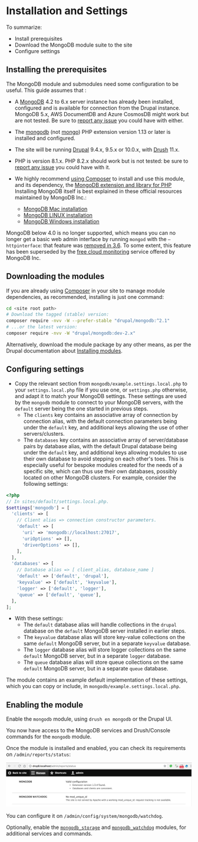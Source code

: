 # Installation and Settings

To summarize:

- Install prerequisites
- Download the MongoDB module suite to the site
- Configure settings


## Installing the prerequisites

The MongoDB module and submodules need some configuration to be useful.
This guide assumes that :

* A [MongoDB][download] 4.2 to 6.x server instance has already been installed,
  configured and is available for connection from the Drupal instance.
  MongoDB 5.x, AWS DocumentDB and Azure CosmosDB might work but are not tested.
  Be sure to [report any issue][report] you could have with either.
* The [mongodb][mongodb] (not [mongo][mongo]) PHP extension version 1.13 or
  later is installed and configured.
* The site will be running [Drupal][drupal] 9.4.x, 9.5.x or 10.0.x,
  with [Drush][drush] 11.x.
* PHP is version 8.1.x. PHP 8.2.x should work but is not tested:
  be sure to [report any issue][report] you could have with it.
* We highly recommend [using Composer](#installing-using-composer)
  to install and use this module, and its dependency,
  the [MongoDB extension and library for PHP][PHPMongoDBlib]
Installing MongoDB itself is best explained in these official resources
maintained by MongoDB Inc.:

   * [MongoDB Mac installation][MongoDBMac]
   * [MongoDB LINUX installation][MongoDBLinux]
   * [MongoDB Windows installation][MongoDBWindows]

MongoDB below 4.0 is no longer supported, which means you can no longer get
a basic web admin interface by running `mongod` with the `–httpinterface`:
that feature was [removed in 3.6][removedhttp].
To some extent, this feature has been superseded by the
[free cloud monitoring][freemonitoring] service offered by MongoDB Inc.

[download]: https://www.mongodb.org/downloads
[drupal]: https://www.drupal.org/download
[drush]: https://www.drush.org/
[php]: http://php.net/downloads.php
[mongo]: https://pecl.php.net/package/mongo
[mongodb]: http://php.net/mongodb
[report]: https://www.drupal.org/node/add/project-issue/mongodb
[PHPMongoDBlib]: https://www.mongodb.com/docs/php-library/current/
[MongoDBMac]: https://docs.mongodb.com/manual/tutorial/install-mongodb-on-os-x/
[MongoDBLinux]: https://docs.mongodb.com/manual/administration/install-on-linux/
[MongoDBWindows]: https://docs.mongodb.com/manual/tutorial/install-mongodb-on-windows/
[removedhttp]: https://docs.mongodb.com/manual/release-notes/3.6-compatibility/#http-interface-and-rest-api
[freemonitoring]: https://docs.mongodb.com/manual/administration/free-monitoring/


## Downloading the modules

If you are already using [Composer][composer] in your site to manage module
dependencies, as recommended, installing is just one command:

```bash
cd <site root path>
# Download the tagged (stable) version:
composer require -nvv -W --prefer-stable "drupal/mongodb:^2.1"
# ...or the latest version:
composer require -nvv -W "drupal/mongodb:dev-2.x"
```

Alternatively, download the module package by any other means,
as per the Drupal documentation about [Installing modules][install].


## Configuring settings

* Copy the relevant section from `mongodb/example.settings.local.php` to your
  `settings.local.php` file if you use one, or `settings.php` otherwise,
  and adapt it to match your MongoDB settings.
  These settings are used by the `mongodb` module to connect to your MongoDB servers,
  with the `default` server being the one started in previous steps.
  * The `clients` key contains an associative array of connection by
    connection alias, with the default connection parameters being under the
    `default` key, and additional keys allowing the use of other
    servers/clusters.
  * The `databases` key contains an associative array of server/database pairs
    by database alias, with the default Drupal database being under the
    `default` key, and additional keys allowing modules to use their own
    database to avoid stepping on each other's toes. This is especially useful
    for bespoke modules created for the needs of a specific site, which can thus
    use their own databases, possibly located on other MongoDB clusters.
    For example, consider the following settings:

```php
<?php
// In sites/default/settings.local.php.
$settings['mongodb'] = [
  'clients' => [
    // Client alias => connection constructor parameters.
    'default' => [
      'uri' => 'mongodb://localhost:27017',
      'uriOptions' => [],
      'driverOptions' => [],
    ],
  ],
  'databases' => [
    // Database alias => [ client_alias, database_name ]
    'default' => ['default', 'drupal'],
    'keyvalue' => ['default', 'keyvalue'],
    'logger' => ['default', 'logger'],
    'queue' => ['default', 'queue'],
  ],
];
```

  * With these settings:
    * The `default` database alias will handle collections in the `drupal`
      database on the `default` MongoDB server installed in earlier steps.
    * The `keyvalue` database alias will store key-value collections on the
      same `default` MongoDB server, but in a separate `keyvalue` database.
    * The `logger` database alias will store logger collections on the same
      `default` MongoDB server, but in a separate `logger` database.
    * The `queue` database alias will store queue collections on the same
      `default` MongoDB server, but in a separate `queue` database.

The module contains an example default implementation of these settings, which
you can copy or include, in `mongodb/example.settings.local.php`.

## Enabling the module

Enable the `mongodb` module, using `drush en mongodb` or the Drupal UI.

You now have access to the MongoDB services and Drush/Console commands for the `mongodb` module.

Once the module is installed and enabled, you can check its requirements on
`/admin/reports/status`:

![MongoDB on status page](images/mongodb-requirements.png)

You can configure it on `/admin/config/system/mongodb/watchdog`.

Optionally, enable the [`mongodb_storage`](modules/mongodb_storage.md)
and [`mongodb_watchdog`](modules/mongodb_watchdog.md) modules,
for additional services and commands.

[composer]: https://www.drupal.org/docs/develop/using-composer/manage-dependencies
[install]: https://www.drupal.org/docs/extending-drupal/installing-modules#s-add-a-module-with-composer
